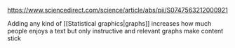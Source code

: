 https://www.sciencedirect.com/science/article/abs/pii/S0747563212000921

Adding any kind of [[Statistical graphics|graphs]] increases how much people enjoys a text but only instructive and relevant graphs make content stick